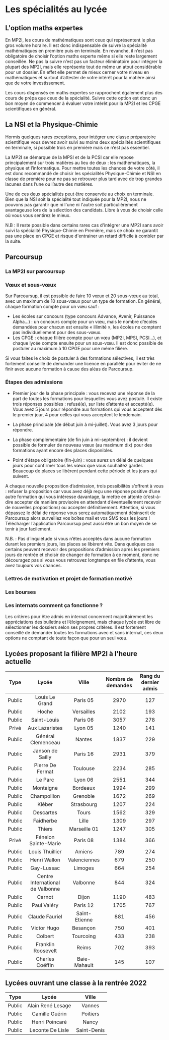 # Les spécialités au lycée


## L'option maths expertes

En MP2I, les cours de mathématiques sont ceux qui représentent le plus gros volume horaire. Il est donc indispensable de suivre la spécialité mathématiques en première puis en terminale. En revanche, il n’est pas obligatoire de choisir l’option maths experte même si elle reste largement conseillée. Ne pas la suivre n’est pas un facteur éliminatoire pour intégrer la plupart des MP2I, mais elle représente tout de même un atout considérable pour un dossier. En effet elle permet de mieux cerner votre niveau en mathématiques et surtout d’attester de votre intérêt pour la matière ainsi que de votre investissement.

Les cours dispensés en maths expertes se rapprochent également plus des cours de prépa que ceux de la spécialité. Suivre cette option est donc un bon moyen de commencer à évaluer votre intérêt pour la MP2I et les CPGE scientifiques en général.

## La NSI et la Physique-Chimie

Hormis quelques rares exceptions, pour intégrer une classe préparatoire scientifique vous devrez avoir suivi au moins deux spécialités scientifiques en terminale, si possible trois en première mais ce n’est pas essentiel.

La MP2I se démarque de la MPSI et de la PCSI car elle repose principalement sur trois matières au lieu de deux : les mathématiques, la physique et l’informatique. Pour mettre toutes les chances de votre côté, il est donc recommandé de choisir les spécialités Physique-Chimie et NSI en classe de première pour ne pas se retrouver plus tard avec de trop grandes lacunes dans l’une ou l’autre des matières.

Une de ces deux spécialités peut être conservée au choix en terminale. Bien que la NSI soit la spécialité tout indiquée pour la MP2I, nous ne pouvons pas garantir que ni l'une ni l'autre soit particulièrement avantageuse lors de la sélection des candidats. Libre à vous de choisir celle où vous vous sentirez le mieux.

N.B : Il reste possible dans certains rares cas d'intégrer une MP2I sans avoir suivi la spécialité Physique-Chimie en Première, mais ce choix ne garantit pas une place en CPGE et risque d'entrainer un retard difficile à combler par la suite.

## Parcoursup

### La MP2I sur parcoursup

### Vœux et sous-vœux

Sur Parcoursup, il est possible de faire 10 vœux et 20 sous-vœux au total, avec un maximum de 10 sous-vœux pour un type de formation. En général, chaque formation compte pour un vœu sauf :

- Les écoles sur concours (type concours Advance, Avenir, Puissance Alpha…) : un concours compte pour un vœu, mais le nombre d’écoles demandées pour chacun est ensuite « illimité », les écoles ne comptent pas individuellement pour des sous-vœux.
- Les CPGE : chaque filière compte pour un vœu (MP2I, MPSI, PCSI…), et chaque lycée compte ensuite pour un sous-vœu. Il est donc possible de postuler au maximum à 10 CPGE pour une même filière.

Si vous faites le choix de postuler à des formations sélectives, il est très fortement conseillé de demander une licence en parallèle pour éviter de ne finir avec aucune formation à cause des aléas de Parcoursup.

### Étapes des admissions

- Premier jour de la phase principale : vous recevez une réponse de la part de toutes les formations pour lesquelles vous avez postulé. Il existe trois réponses possibles : refusé(e), sur liste d’attente et accepté(e). Vous avez 5 jours pour répondre aux formations qui vous acceptent dès le premier jour, 4 pour celles qui vous acceptent le lendemain.

- La phase principale (de début juin à mi-juillet). Vous avez 3 jours pour répondre.

- La phase complémentaire (de fin juin à mi-septembre) : il devient possible de formuler de nouveau vœux (au maximum dix) pour des formations ayant encore des places disponibles.

- Point d’étape obligatoire (fin-juin) : vous aurez un délai de quelques jours pour confirmer tous les vœux que vous souhaitez garder. Beaucoup de places se libèrent pendant cette période et les jours qui suivent.

A chaque nouvelle proposition d’admission, trois possibilités s’offrent à vous : refuser la proposition car vous avez déjà reçu une réponse positive d’une autre formation qui vous intéresse davantage, la mettre en attente (c’est-à-dire accepter de manière provisoire en attendant d’éventuellement recevoir de nouvelles propositions) ou accepter définitivement. Attention, si vous dépassez le délai de réponse vous serez automatiquement désinscrit de Parcoursup alors surveillez vos boîtes mail et vos SMS tous les jours ! Télécharger l’application Parcoursup peut aussi être un bon moyen de se tenir à jour facilement.

N.B. : Pas d’inquiétude si vous n’êtes acceptés dans aucune formation durant les premiers jours, les places se libèrent vite. Dans quelques cas certains peuvent recevoir des propositions d’admission après les premiers jours de rentrée et choisir de changer de formation à ce moment, donc ne découragez pas si vous vous retrouvez longtemps en file d’attente, vous avez toujours vos chances.

### Lettres de motivation et projet de formation motivé

### Les bourses

### Les internats comment ça fonctionne ?

Les critères pour être admis en internat concernent majoritairement les appréciations des bulletins et l’éloignement, mais chaque lycée est libre de sélectionner les dossiers selon ses propres critères. Il est fortement conseillé de demander toutes les formations avec et sans internat, ces deux options ne comptant de toute façon que pour un seul vœu.

## Lycées proposant la filière MP2I à l'heure actuelle

| Type    | Lycée | Ville | Nombre de demandes | Rang du dernier admis |
|:-------:|:-----:|:-----:|:-------------------:|:----------------------:
| Public | Louis Le Grand | Paris 05 | 2970 | 127 |
| Public | Hoche | Versailles | 2102 | 193 |
| Public | Saint-Louis | Paris 06 | 3057 | 278 |
| Privé | Aux Lazaristes | Lyon 05 | 1240 | 141 |
| Public | Général Clemenceau | Nantes | 1837 | 229 |
| Public | Janson de Sailly | Paris 16 | 2931 | 379 |
| Public | Pierre De Fermat | Toulouse | 2234 | 285 |
| Public | Le Parc | Lyon 06 | 2551 | 344 |
| Public | Montaigne | Bordeaux | 1994 | 299 |
| Public | Champollion | Grenoble | 1672 | 269 |
| Public | Kléber | Strasbourg | 1207 | 224 |
| Public | Descartes | Tours | 1562 | 329 |
| Public | Faidherbe | Lille | 1309 | 297 |
| Public | Thiers | Marseille 01 | 1247 | 305 |
| Privé | Fénelon Sainte-Marie | Paris 08 | 1384 | 366 |
| Public | Louis Thuillier | Amiens | 789 | 274 |
| Public | Henri Wallon | Valenciennes | 679 | 250 |
| Public | Gay-Lussac | Limoges | 664 | 254 |
| Public | Centre International de Valbonne | Valbonne | 844 | 324 |
| Public | Carnot | Dijon | 1190 | 483 |
| Public | Paul Valéry | Paris 12 | 1705 | 767 |
| Public | Claude Fauriel | Saint-Etienne | 881 | 456 |
| Public | Victor Hugo | Besançon | 750 | 401 |
| Public | Colbert | Tourcoing | 433 | 238 |
| Public | Franklin Roosevelt | Reims | 702 | 393 |
| Public | Charles Coëffin | Baie-Mahault | 145 | 107 |

## Lycées ouvrant une classe à la rentrée 2022

| Type    | Lycée | Ville |
|:-------:|:-----:|:-----:
| Public | Alain René Lesage | Vannes |
| Public | Camille Guérin | Poitiers |
| Public | Henri Poincaré | Nancy |
| Public | Leconte De Lisle | Saint-Denis |

